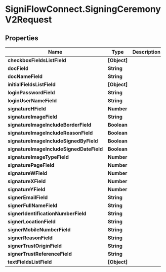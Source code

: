 # SigniFlowConnect.SigningCeremonyV2Request

## Properties

Name | Type | Description | Notes
------------ | ------------- | ------------- | -------------
**checkboxFieldsListField** | **[Object]** |  | 
**docField** | **String** |  | 
**docNameField** | **String** |  | 
**initialFieldsListField** | **[Object]** |  | 
**loginPasswordField** | **String** |  | 
**loginUserNameField** | **String** |  | 
**signatureHField** | **Number** |  | 
**signatureImageField** | **String** |  | 
**signatureImageIncludeBorderField** | **Boolean** |  | 
**signatureImageIncludeReasonField** | **Boolean** |  | 
**signatureImageIncludeSignedByField** | **Boolean** |  | 
**signatureImageIncludeSignedDateField** | **Boolean** |  | 
**signatureImageTypeField** | **Number** |  | 
**signaturePageField** | **Number** |  | 
**signatureWField** | **Number** |  | 
**signatureXField** | **Number** |  | 
**signatureYField** | **Number** |  | 
**signerEmailField** | **String** |  | 
**signerFullNameField** | **String** |  | 
**signerIdentificationNumberField** | **String** |  | 
**signerLocationField** | **String** |  | 
**signerMobileNumberField** | **String** |  | 
**signerReasonField** | **String** |  | 
**signerTrustOriginField** | **String** |  | 
**signerTrustReferenceField** | **String** |  | 
**textFieldsListField** | **[Object]** |  | 


